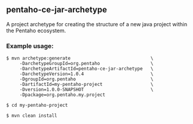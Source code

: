 ## pentaho-ce-jar-archetype

A project archetype for creating the structure of a new java project within the Pentaho ecosystem.

### Example usage:

```
$ mvn archetype:generate                              \
     -DarchetypeGroupId=org.pentaho                   \
     -DarchetypeArtifactId=pentaho-ce-jar-archetype   \
     -DarchetypeVersion=1.0.4                         \
     -DgroupId=org.pentaho                            \
     -DartifactId=my-pentaho-project                  \
     -Dversion=1.0.0-SNAPSHOT                         \
     -Dpackage=org.pentaho.my.project

$ cd my-pentaho-project

$ mvn clean install
